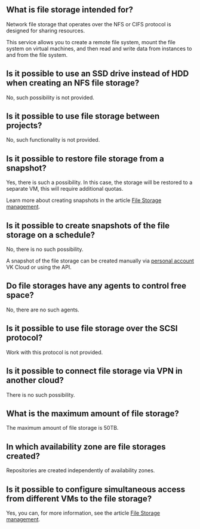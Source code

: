 ## What is file storage intended for?

Network file storage that operates over the NFS or CIFS protocol is designed for sharing resources.

This service allows you to create a remote file system, mount the file system on virtual machines, and then read and write data from instances to and from the file system.

## Is it possible to use an SSD drive instead of HDD when creating an NFS file storage?

No, such possibility is not provided.

## Is it possible to use file storage between projects?

No, such functionality is not provided.

## Is it possible to restore file storage from a snapshot?

Yes, there is such a possibility. In this case, the storage will be restored to a separate VM, this will require additional quotas.

Learn more about creating snapshots in the article [File Storage management](../../instructions/fs-manage#creating_a_snapshot).

## Is it possible to create snapshots of the file storage on a schedule?

No, there is no such possibility.

A snapshot of the file storage can be created manually via [personal account](https://mcs.mail.ru/app/en/main) VK Cloud or using the API.

## Do file storages have any agents to control free space?

No, there are no such agents.

## Is it possible to use file storage over the SCSI protocol?

Work with this protocol is not provided.

## Is it possible to connect file storage via VPN in another cloud?

There is no such possibility.

## What is the maximum amount of file storage?

The maximum amount of file storage is 50TB.

## In which availability zone are file storages created?

Repositories are created independently of availability zones.

## Is it possible to configure simultaneous access from different VMs to the file storage?

Yes, you can, for more information, see the article [File Storage management](../../instructions/fs-manage#connecting_file_storage).
